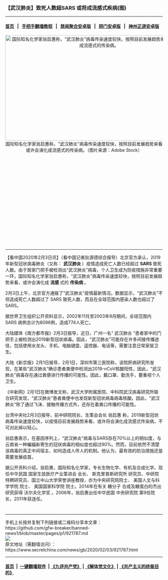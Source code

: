 ### 【武汉肺炎】致死人数超SARS 或将成流感式疾病(图)
------------------------

#### [首页](https://github.com/gfw-breaker/banned-news1/blob/master/README.md) &nbsp;&nbsp;|&nbsp;&nbsp; [手把手翻墙教程](https://github.com/gfw-breaker/guides/wiki) &nbsp;&nbsp;|&nbsp;&nbsp; [禁闻聚合安卓版](https://github.com/gfw-breaker/bn-android) &nbsp;&nbsp;|&nbsp;&nbsp; [网门安卓版](https://github.com/oGate2/oGate) &nbsp;&nbsp;|&nbsp;&nbsp; [神州正道安卓版](https://github.com/SzzdOgate/update) 



<div class="article_right" style="fone-color:#000">
 <p style="text-align:center">
  <img alt="国际知名化学家翁启惠称，“武汉肺炎”病毒传染速度较快，按照目前发展趋势来看或许会演化成流感式的传染病。" src="https://img3.secretchina.com/pic/2020/2-3/p2619121a661459161-ss.jpg" style="height:337px; width:600px"/>
  <br>
   国际知名化学家翁启惠称，“武汉肺炎”病毒传染速度较快，按照目前发展趋势来看或许会演化成流感式的传染病。（图片来源：Adobe Stock）
   <span id="hideid" name="hideid" style="color:red;display:none;">
    <span href="https://www.secretchina.com">
    </span>
   </span>
  </br>
 </p>
 <div id="txt-mid1-t21-2017">
  <ins class="adsbygoogle" data-ad-client="ca-pub-1276641434651360" data-ad-slot="2451032099" style="display:inline-block;width:336px;height:280px">
  </ins>
  

---


  </div>
 </div>
 <p>
  【看中国2020年2月3日讯】（看中国记者狄源德综合报导）北京官方承认，2019年新型冠状病毒肺炎（又称：
  <strong>
   <span href="https://www.secretchina.com/news/gb/tag/武汉肺炎" target="_blank">
    武汉肺炎
   </span>
  </strong>
  ）疫情造成死亡人数已经超过
  <strong>
   SARS
  </strong>
  致死人数。由于居家门把手被检测出“武汉肺炎”病毒，个人卫生成为防疫措施非常重要一环。国际知名化学家翁启惠称，“武汉肺炎”病毒传染速度较快，按照目前发展趋势来看，或许会演化成
  <strong>
   流感
  </strong>
  式的
  <strong>
   传染病
  </strong>
  。
  <span id="hideid" name="hideid" style="color:red;display:none;">
   <span href="https://www.secretchina.com">
   </span>
  </span>
 </p>
 <p>
  2月3日上午，北京官方通报了“武汉肺炎”疫情最新情况。数据显示，“武汉肺炎”不但造成死亡人数超过了
  <span href="https://www.secretchina.com/news/gb/tag/SARS" target="_blank">
   SARS
  </span>
  致死人数，而且在全球范围内感染人数也超过了SARS。
 </p>
 <p>
  据世界卫生组织公开资料显示，2002年11月至2003年9月期间，全球范围内
  <span href="https://zh.wikipedia.org/wiki/%E5%9A%B4%E9%87%8D%E6%80%A5%E6%80%A7%E5%91%BC%E5%90%B8%E7%B3%BB%E7%B5%B1%E7%B6%9C%E5%90%88%E7%97%87" target="_blank">
   SARS
  </span>
  病例总计为8096例，造成774人死亡。
 </p>
 <p>
  大陆媒体《南方都市报》2月3日报导，近日，广州一名“
  <span href="https://zh.wikipedia.org/wiki/2019%EF%BC%8D2020%E5%B9%B4%E6%96%B0%E5%9E%8B%E5%86%A0%E7%8B%80%E7%97%85%E6%AF%92%E8%82%BA%E7%82%8E%E4%BA%8B%E4%BB%B6" target="_blank">
   武汉肺炎
  </span>
  ”患者家中的门把手上被检测出2019新型冠状病毒。因此，“武汉肺炎”可能存在许多间接传播途径，包括使用水龙头、手机、电脑键盘、遥控器、电话等，需要注意日常家居卫生。
 </p>
 <p>
  大陆《新京报》2月1日报导，2月1日，深圳市第三医院称，该院肝病研究所发现，在某些“武汉肺炎”确诊患者粪便中检测出2019-nCoV核酸阳性，因此，“武汉肺炎”病毒存在通过粪便进行传播的可能性。因此，戴口罩、勤洗手，要重视个人卫生。
 </p>
 <p>
  《中新网》2月1日在微博发文称，武汉大学附属医院、中科院武汉病毒研究所联合研究发现，“武汉肺炎”患者粪便中也发现新型冠状病毒病毒核酸。因此，“武汉肺炎”除了通过飞沫、接触传播方式外，还存在着粪口传播的可能性。
 </p>
 <p>
  台湾中央社2月3日报导，前中研院院长、生策会会长
  <span href="https://zh.wikipedia.org/wiki/%E7%BF%81%E5%95%9F%E6%83%A0" target="_blank">
   翁启惠
  </span>
  称，2019新型冠状病毒传染速度较快，以疫情目前发展趋势来看，或许将会演化成流感式传染病，不可对此掉以轻心。
 </p>
 <p>
  翁启惠表示，在基因序列上，“武汉肺炎”病毒与SARS存在70%以上的相似度，与云南省一种蝙蝠新寄生的冠状病毒的相似度也超过90%。然而，目前依然不清楚该病毒的真正中间宿主、如何造成人传人的机制。他认为，最有效的防治措施还是需要发展疫苗。
 </p>
 <p>
  据公开资料介绍，翁启惠，国际知名化学家，专长生物化学、有机及合成化学。现任中华民国
  <span href="https://zh.wikipedia.org/wiki/%E5%9C%8B%E5%AE%B6%E7%94%9F%E6%8A%80%E9%86%AB%E7%99%82%E7%94%A2%E6%A5%AD%E7%AD%96%E9%80%B2%E6%9C%83" target="_blank" title="国家生技医疗产业策进会">
   国家生技医疗产业策进会
  </span>
  会长、
  <span href="https://zh.wikipedia.org/wiki/%E6%96%AF%E5%85%8B%E9%87%8C%E6%99%AE%E6%96%AF%E7%A0%94%E7%A9%B6%E6%89%80" target="_blank" title="斯克里普斯研究所">
   斯克里普斯研究所
  </span>
  研究员、中研院特聘研究员、国立中山大学荣誉讲座教授，亦为中央研究院院士、
  <span href="https://zh.wikipedia.org/wiki/%E7%BE%8E%E5%9B%BD%E4%BA%BA%E6%96%87%E4%B8%8E%E7%A7%91%E5%AD%A6%E5%AD%A6%E9%99%A2" target="_blank" title="美国人文与科学学院">
   美国人文与科学学院
  </span>
  院士、
  <span href="https://zh.wikipedia.org/wiki/%E7%BE%8E%E5%9C%8B%E5%9C%8B%E5%AE%B6%E7%A7%91%E5%AD%B8%E9%99%A2" target="_blank" title="美国国家科学院">
   美国国家科学院
  </span>
  院士。2014年在有关
  <span href="https://zh.wikipedia.org/wiki/%E5%AF%A1%E9%86%A3" target="_blank" title="寡糖">
   糖分子
  </span>
  合成及糖蛋白的杰出研究获得
  <span href="https://zh.wikipedia.org/wiki/%E6%B2%83%E5%B0%94%E5%A4%AB%E5%8C%96%E5%AD%A6%E5%A5%96" target="_blank" title="沃尔夫化学奖">
   沃尔夫化学奖
  </span>
  。2006年，翁启惠出任中华民国
  <span href="https://zh.wikipedia.org/wiki/%E4%B8%AD%E5%A4%AE%E7%A0%94%E7%A9%B6%E9%99%A2" title="中央研究院">
   中央研究院
  </span>
  第9任院长，2011年获连任。
  <center>
   <div>
    <div id="txt-mid2-t22-2017" style="display: block;  max-height: 351px;  overflow: hidden;">
     <div id="SC-21xxx">
     </div>
     <ins class="adsbygoogle" data-ad-client="ca-pub-1276641434651360" data-ad-format="auto" data-ad-slot="4301710469" data-full-width-responsive="true" style="display:block">
     </ins>
    </div>
   </div>
  </center>
  <div style="padding-top:12px;">
  </div>
 </p>
</div>

<hr/>
手机上长按并复制下列链接或二维码分享本文章：<br/>
https://github.com/gfw-breaker/banned-news1/blob/master/pages/p1/921787.md <br/>
<a href='https://github.com/gfw-breaker/banned-news1/blob/master/pages/p1/921787.md'><img src='https://github.com/gfw-breaker/banned-news1/blob/master/pages/p1/921787.md.png'/></a> <br/>
原文地址（需翻墙访问）：https://www.secretchina.com/news/gb/2020/02/03/921787.html


------------------------
#### [首页](https://github.com/gfw-breaker/banned-news1/blob/master/README.md) &nbsp;|&nbsp; [一键翻墙软件](https://github.com/gfw-breaker/nogfw/blob/master/README.md) &nbsp;| [《九评共产党》](https://github.com/gfw-breaker/9ping.md/blob/master/README.md#九评之一评共产党是什么) | [《解体党文化》](https://github.com/gfw-breaker/jtdwh.md/blob/master/README.md) | [《共产主义的终极目的》](https://github.com/gfw-breaker/gczydzjmd.md/blob/master/README.md)


<img src='http://gfw-breaker.win/banned-news/pages/p1/921787.md' width='0px' height='0px'/>